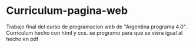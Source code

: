 # Curriculum-pagina-web
Trabajo final del curso de programacion web de "Argentina programa 4.0". Curriculum hecho con html y ccs. se programo para que se viera igual al hecho en pdf
